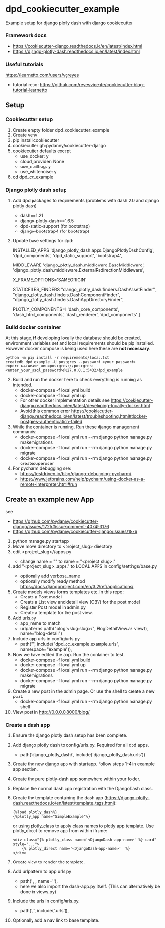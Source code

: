# dpd_cookiecutter_example
Example setup for django plotly dash with django cookiecutter

### Framework docs
- https://cookiecutter-django.readthedocs.io/en/latest/index.html
- https://django-plotly-dash.readthedocs.io/en/latest/index.html

### Useful tutorials
https://learnetto.com/users/vgreyes 
 - tutorial repo: https://github.com/reyesvicente/cookiecutter-blog-tutorial-learnetto

## Setup

### Cookiecutter setup

1. Create empty folder dpd_cookiecutter_example
2. Create venv
3. pip install cookiecutter
4. cookiecutter gh:pydanny/cookiecutter-django
5. cookiecutter defaults except
    - use_docker: y
    - cloud_provider: None
    - use_mailhog: y
    - use_whitenoise: y
6. cd dpd_cc_example

### Django plotly dash setup
1. Add dpd packages to requirements (problems with dash 2.0 and django plotly dash)
    - dash==1.21
    - django-plotly-dash==1.6.5
    - dpd-static-support (for bootstrap)
    - django-bootstrap4 (for bootstrap)
2. Update base settings for dpd:


    INSTALLED_APPS 
    'django_plotly_dash.apps.DjangoPlotlyDashConfig',
    'dpd_components',
    'dpd_static_support',
    'bootstrap4',
    
    MIDDLEWARE 
    'django_plotly_dash.middleware.BaseMiddleware',
    'django_plotly_dash.middleware.ExternalRedirectionMiddleware',

    X_FRAME_OPTIONS='SAMEORIGIN'
   
    STATICFILES_FINDERS
    "django_plotly_dash.finders.DashAssetFinder",
    "django_plotly_dash.finders.DashComponentFinder",
    "django_plotly_dash.finders.DashAppDirectoryFinder",
    
    PLOTLY_COMPONENTS=[
        'dash_core_components',
        'dash_html_components',
        'dash_renderer',
        'dpd_components'
    ]

### Build docker container

 At this stage, **if** developing locally the database should be created, environment variables set and
 local requirements should be pip installed. However docker compose is being used here these are **not necessary**.
    
    python -m pip install -r requirements/local.txt
    createdb dpd_example -U postgres --password <your_password>
    export DATABASE_URL=postgres://postgres:<enter_your_psql_password>@127.0.0.1:5432/dpd_example
    
2. Build and run the docker here to check everything is running as intended.
    - docker-compose -f local.yml build
    - docker-compose -f local.yml up
    - For other docker implementation details see https://cookiecutter-django.readthedocs.io/en/latest/developing-locally-docker.html
    - Avoid this common error https://cookiecutter-django.readthedocs.io/en/latest/troubleshooting.html#docker-postgres-authentication-failed
3. While the container is running. Run these django management commands:
    - docker-compose -f local.yml run --rm django python manage.py makemigrations
    - docker-compose -f local.yml run --rm django python manage.py migrate
    - docker-compose -f local.yml run --rm django python manage.py createsuperuser
4. For pycharm debugging see:
    - https://testdriven.io/blog/django-debugging-pycharm/
    - https://www.jetbrains.com/help/pycharm/using-docker-as-a-remote-interpreter.html#run
    
## Create an example new App

see
 - https://github.com/pydanny/cookiecutter-django/issues/1725#issuecomment-407493176
 - https://github.com/pydanny/cookiecutter-django/issues/1876

1. python manage.py startapp <name-of-the-app> 
2. Move move <name-of-the-app> directory to <project_slug> directory
3. edit <project_slug>/<name-of-the-app>/apps.py
    - change name = "<name-of-the-app>" to name = "<project_slug>.<name-of-the-app>"
4. add "<project_slug>.<name-of-the-app>.apps.<NameOfTheAppConfigClass>" to LOCAL APPS in config/settings/base.py
    - optionally add verbose_name 
    - optionally modify ready method https://docs.djangoproject.com/en/3.2/ref/applications/
5. Create models views forms templates etc. In this repo:
    - Create a Post model
    - Create a List view and detail view (CBV) for the post model
    - Register Post model in admin.py
    - Create a template for the post view.
6. Add urls.py
    - app_name to match <name-of-the-app>
    - urlpatterns path("blog/\<slug:slug>/", BlogDetailView.as_view(), name="blog-detail")
7. Include app urls in config/urls.py
    - path("", include("dpd_cc_example.example.urls", namespace="example")),
8. Now we have edited the app. Run the container to test.
    - docker-compose -f local.yml build
    - docker-compose -f local.yml up
    - docker-compose -f local.yml run --rm django python manage.py makemigrations
    - docker-compose -f local.yml run --rm django python manage.py migrate
9. Create a new post in the admin page. Or use the shell to create a new post.
    - docker-compose -f local.yml run --rm django python manage.py shell
10. View post in http://0.0.0.0:8000/blog/<post-slug>
    
### Create a dash app

1. Ensure the django plotly dash setup has been complete.
2. Add django plotly dash to config/urls.py. Required for all dpd apps.
    -   path('django_plotly_dash/', include('django_plotly_dash.urls'))
3. Create the new django app with startapp. Follow steps 1-4 in example app section.
4. Create the pure plotly-dash app somewhere within your <name-of-the-app> folder. 
5. Replace the normal dash app registration with the DjangoDash class.
6. Create the template containing the dash app (https://django-plotly-dash.readthedocs.io/en/latest/template_tags.html):
    ```
    {%load plotly_dash%}
    {%plotly_app name="SimpleExample"%}
    ```
    
    or using plotly_class to apply class names to plotly app template. Use plotly_direct to remove app from within iframe:
    ```
    <div class="{% plotly_class name='<DjangoDash-app-name>' %} card" style="...">
        {% plotly_direct name='<DjangoDash-app-name>'  %}
    </div>
    ```
7. Create view to render the template.
8. Add urlpattern to app urls.py
    - path('<url-slug>', <view-object>, name='<name-of-dash-app>'),
    - here we also import the dash-app.py itself. (This can alternatively be done in views.py)
9. Include the urls in config/urls.py.
    - path('<define-url>/', include('<app-name>.urls')),
10. Optionally add a nav link to base template.